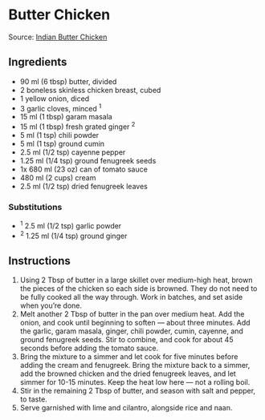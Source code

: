 # Butter Chicken #

Source: [Indian Butter Chicken](https://thekitchenpaper.com/indian-butter-chicken/)

## Ingredients ##
* 90 ml (6 tbsp) butter, divided
* 2 boneless skinless chicken breast, cubed
* 1 yellow onion, diced
* 3 garlic cloves, minced <sup>1</sup>
* 15 ml (1 tbsp) garam masala
* 15 ml (1 tbsp) fresh grated ginger <sup>2</sup>
* 5 ml (1 tsp) chili powder
* 5 ml (1 tsp) ground cumin
* 2.5 ml (1/2 tsp) cayenne pepper
* 1.25 ml (1/4 tsp) ground fenugreek seeds
* 1x 680 ml (23 oz) can of tomato sauce
* 480 ml (2 cups) cream
* 2.5 ml (1/2 tsp) dried fenugreek leaves

### Substitutions ###
* <sup>1</sup> 2.5 ml (1/2 tsp) garlic powder
* <sup>2</sup> 1.25 ml (1/4 tsp) ground ginger

## Instructions ##
1. Using 2 Tbsp of butter in a large skillet over medium-high heat, brown the pieces of the chicken so each side is browned. They do not need to be fully cooked all the way through. Work in batches, and set aside when you’re done.
1. Melt another 2 Tbsp of butter in the pan over medium heat. Add the onion, and cook until beginning to soften — about three minutes. Add the garlic, garam masala, ginger, chili powder, cumin, cayenne, and ground fenugreek seeds. Stir to combine, and cook for about 45 seconds before adding the tomato sauce.
1. Bring the mixture to a simmer and let cook for five minutes before adding the cream and fenugreek. Bring the mixture back to a simmer, add the browned chicken and the dried fenugreek leaves, and let simmer for 10-15 minutes. Keep the heat low here — not a rolling boil.
1. Stir in the remaining 2 Tbsp of butter, and season with salt and pepper, to taste.
1. Serve garnished with lime and cilantro, alongside rice and naan.
